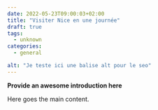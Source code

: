 ```yaml
---
date: 2022-05-23T09:00:03+02:00
title: "Visiter Nice en une journée"
draft: true
tags:
  - unknown
categories:
  - general

alt: "Je teste ici une balise alt pour le seo"
---
```


**Provide an awesome introduction here**
<!--more-->

Here goes the main content.